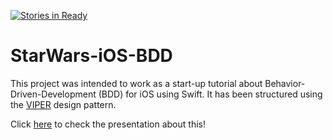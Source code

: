 [![Stories in Ready](https://badge.waffle.io/pedrohperalta/StarWars-iOS-BDD.png?label=ready&title=Ready)](https://waffle.io/pedrohperalta/StarWars-iOS-BDD)
# StarWars-iOS-BDD

This project was intended to work as a start-up tutorial about Behavior-Driven-Development (BDD) for iOS using Swift. 
It has been structured using the [VIPER](https://www.ckl.io/blog/ios-project-architecture-using-viper/) design pattern.

Click [here](http://prezi.com/mgr2bquiuwxv/?utm_campaign=share&utm_medium=copy&rc=ex0share) to check the presentation about this!
